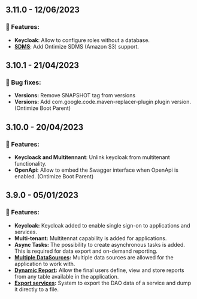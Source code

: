 ## 3.11.0 - 12/06/2023
### 🚀 Features:
* **Keycloak**: Allow to configure roles without a database.
* **[SDMS](https://ontimize.github.io/ontimize-boot/basics/sdms/)**: Add Ontimize SDMS (Amazon S3) support.
<!-- ### 🔧 Bug fixes: -->
## 3.10.1 - 21/04/2023
### 🔧 Bug fixes:
* **Versions:** Remove SNAPSHOT tag from versions
* **Versions:** Add com.google.code.maven-replacer-plugin plugin version. (Ontimize Boot Parent)
## 3.10.0 - 20/04/2023
### 🚀 Features:
* **Keycloack and Multitennant**: Unlink keycloak from multitenant functionality.
* **OpenApi:** Allow to embed the Swagger interface when OpenApi is enabled. (Ontimize Boot Parent)
<!-- ### 🔧 Bug fixes: -->
## 3.9.0 - **05/01/2023**
### 🚀 Features:
* **Keycloak:** Keycloak added to enable single sign-on to applications and services.
* **Multi-tenant:** Multitennat capability is added for applications.
* **Async Tasks:** The possibility to create asynchronous tasks is added. This is required for data export and on-demand reporting.
* **[Multiple DataSources](https://ontimize.github.io/ontimize-boot/basics/multipledatasources):** Multiple data sources are allowed for the application to work with.
* **[Dynamic Report](https://ontimize.github.io/ontimize-boot/basics/reports/report-on-demand):** Allow the final users  define, view and store reports from any table available in the application.
* **[Export services](https://ontimize.github.io/ontimize-boot/basics/export/exportdata):** System to export the DAO data of a service and dump it directly to a file.
<!-- ### 🔧 Bug fixes: -->
